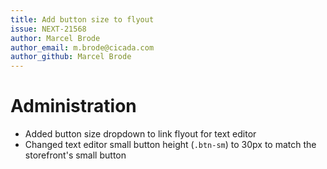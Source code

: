 ```yaml
---
title: Add button size to flyout
issue: NEXT-21568
author: Marcel Brode
author_email: m.brode@cicada.com
author_github: Marcel Brode
---
```

# Administration
* Added button size dropdown to link flyout for text editor
* Changed text editor small button height (`.btn-sm`) to 30px to match the storefront's small button
